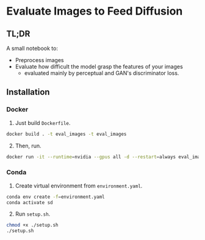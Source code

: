 # Evaluate Images to Feed Diffusion

## TL;DR

A small notebook to:

- Preprocess images
- Evaluate how difficult the model grasp the features of your images
    - evaluated mainly by perceptual and GAN's discriminator loss.

## Installation

### Docker

1. Just build `Dockerfile`.

```bash
docker build . -t eval_images -t eval_images
```

2. Then, run.

```bash
docker run -it --runtime=nvidia --gpus all -d --restart=always eval_images:latest bash
```

### Conda

1. Create virtual environment from `environment.yaml`.

```bash
conda env create -f=environment.yaml
conda activate sd
```

2. Run `setup.sh`.

```bash
chmod +x ./setup.sh
./setup.sh
```
